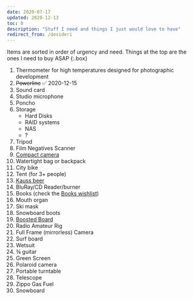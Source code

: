 ```yaml
---
date: 2020-07-17
updated: 2020-12-13
toc: 0
description: "Stuff I need and things I just would love to have"
redirect_from: /desideri
---
```

Items are sorted in order of urgency and need. Things at the top are the ones I need to buy ASAP
{:.box}

1. Thermometer for high temperatures designed for photographic development
2. ~~Powerline~~ ✅ 2020-12-15
1. Sound card
3. Studio microphone
4. Poncho
5. Storage
    - Hard Disks
    - RAID systems
    - NAS
    - ?
6. Tripod
7. Film Negatives Scanner
8. [Compact camera](https://www.wired.com/gallery/best-compact-cameras/ )
9. Watertight bag or backpack
10. City bike
11. Tent (for 3+ people)
12. [Kauss beer](http://kauss.it)
13. BluRay/CD Reader/burner
14. Books (check the [Books wishlist](/Books#Wishlist))
15. Mouth organ
16. Ski mask
17. Snowboard boots
18. [Boosted Board](https://boostedusa.com/collections/electric-skateboards)
19. Radio Amateur Rig
20. Full Frame (mirrorless) Camera
21. Surf board
22. Wetsuit
23. ¾ guitar
24. Green Screen
25. Polaroid camera
26. Portable turntable
27. Telescope
28. Zippo Gas Fuel
29. Snowboard